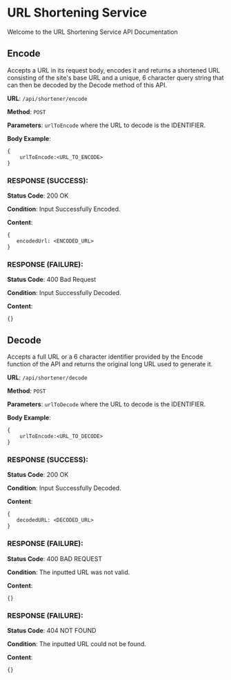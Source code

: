 # URL Shortening Service
Welcome to the URL Shortening Service API Documentation

## Encode
Accepts a URL in its request body, encodes it and returns a shortened URL consisting of the site's base URL and a unique, 6 character query string
that can then be decoded by the Decode method of this API.

**URL**: `/api/shortener/encode`

**Method**: `POST`

**Parameters**: `urlToEncode` where the URL to decode is the IDENTIFIER.

**Body Example**: 
```
{
    urlToEncode:<URL_TO_ENCODE> 
}
```

### RESPONSE (SUCCESS):

**Status Code**: 200 OK

**Condition**: Input Successfully Encoded.

**Content**:
``` 
{
   encodedUrl: <ENCODED_URL>
} 
```

### RESPONSE (FAILURE):

**Status Code**: 400 Bad Request

**Condition**: Input Successfully Decoded.

**Content**:
``` 
{} 
```


## Decode
Accepts a full URL or a 6 character identifier provided by the Encode function of the API and returns the original long URL used to generate it.

**URL**: `/api/shortener/decode`

**Method**: `POST`

**Parameters**: `urlToDecode` where the URL to decode is the IDENTIFIER.

**Body Example**:
```
{
    urlToEncode:<URL_TO_DECODE> 
}
```

### RESPONSE (SUCCESS):

**Status Code**: 200 OK

**Condition**: Input Successfully Decoded.

**Content**:
``` 
{
   decodedURL: <DECODED_URL>
} 
```

### RESPONSE (FAILURE):

**Status Code**: 400 BAD REQUEST

**Condition**: The inputted URL was not valid.

**Content**:
``` 
{} 
```

### RESPONSE (FAILURE):

**Status Code**: 404 NOT FOUND

**Condition**: The inputted URL could not be found.

**Content**:
``` 
{} 
```




